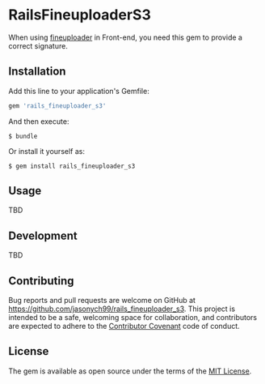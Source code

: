 # RailsFineuploaderS3

When using [fineuploader](http://fineuploader.com/) in Front-end, you need this gem to provide a correct signature.

## Installation

Add this line to your application's Gemfile:

```ruby
gem 'rails_fineuploader_s3'
```

And then execute:

    $ bundle

Or install it yourself as:

    $ gem install rails_fineuploader_s3

## Usage

TBD

## Development

TBD

## Contributing

Bug reports and pull requests are welcome on GitHub at https://github.com/jasonych99/rails_fineuploader_s3. This project is intended to be a safe, welcoming space for collaboration, and contributors are expected to adhere to the [Contributor Covenant](http://contributor-covenant.org) code of conduct.


## License

The gem is available as open source under the terms of the [MIT License](http://opensource.org/licenses/MIT).

